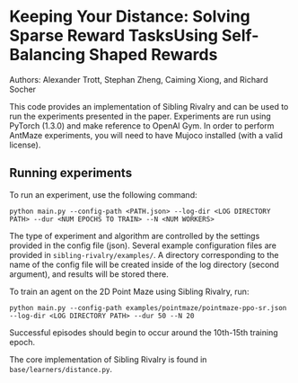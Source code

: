 # Keeping Your Distance: Solving Sparse Reward TasksUsing Self-Balancing Shaped Rewards
Authors: Alexander Trott, Stephan Zheng, Caiming Xiong, and Richard Socher

This code provides an implementation of Sibling Rivalry and can be used to run the experiments presented in the paper.
Experiments are run using PyTorch (1.3.0) and make reference to OpenAI Gym.
In order to perform AntMaze experiments, you will need to have Mujoco installed (with a valid license).

## Running experiments
To run an experiment, use the following command:
```
python main.py --config-path <PATH.json> --log-dir <LOG DIRECTORY PATH> --dur <NUM EPOCHS TO TRAIN> --N <NUM WORKERS>
```
The type of experiment and algorithm are controlled by the settings provided in the config file (json).
Several example configuration files are provided in `sibling-rivalry/examples/`.
A directory corresponding to the name of the config file will be created inside of the log directory (second argument), and results will be stored there.

To train an agent on the 2D Point Maze using Sibling Rivalry, run:
```
python main.py --config-path examples/pointmaze/pointmaze-ppo-sr.json --log-dir <LOG DIRECTORY PATH> --dur 50 --N 20
```
Successful episodes should begin to occur around the 10th-15th training epoch.

The core implementation of Sibling Rivalry is found in `base/learners/distance.py`.
